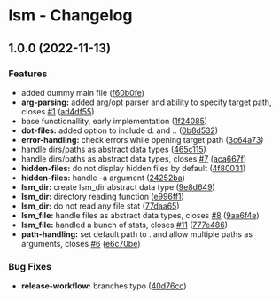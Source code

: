 # lsm - Changelog

## 1.0.0 (2022-11-13)


### Features

* added dummy main file ([f60b0fe](https://github.com/M4RC0Sx/lsm/commit/f60b0fe0367d14bdb806627286134cd519b903b8))
* **arg-parsing:** added arg/opt parser and ability to specify target path, closes [#1](https://github.com/M4RC0Sx/lsm/issues/1) ([ad4df55](https://github.com/M4RC0Sx/lsm/commit/ad4df55a825d49205f0debc62a6a07e38ec4ede2))
* base functionallity, early implementation ([1f24085](https://github.com/M4RC0Sx/lsm/commit/1f240853820b6ef1fc99266e99602a333eb11297))
* **dot-files:** added option to include d. and .. ([0b8d532](https://github.com/M4RC0Sx/lsm/commit/0b8d53246e3ffac1e9d62d4debedad34c05af2a7))
* **error-handling:** check errors while opening target path ([3c64a73](https://github.com/M4RC0Sx/lsm/commit/3c64a73cc9fafd8327ed8f2d50540b0be3793ae4))
* handle dirs/paths as abstract data types ([465c115](https://github.com/M4RC0Sx/lsm/commit/465c1150dbb3995440889f340c1c506dba7c0de6))
* handle dirs/paths as abstract data types, closes [#7](https://github.com/M4RC0Sx/lsm/issues/7) ([aca667f](https://github.com/M4RC0Sx/lsm/commit/aca667f54549f61e67949f27848045f91271f9a8))
* **hidden-files:** do not display hidden files by default ([4f80031](https://github.com/M4RC0Sx/lsm/commit/4f80031b4defc9dcb6bc67dc27adf0d8a82360fd))
* **hidden-files:** handle -a argument ([24252ba](https://github.com/M4RC0Sx/lsm/commit/24252baf45c04e6fef7be7ec2da256c68c3bcd50))
* **lsm_dir:** create lsm_dir abstract data type ([9e8d649](https://github.com/M4RC0Sx/lsm/commit/9e8d64996dd8f3ae561303185478d2dd438e26e3))
* **lsm_dir:** directory reading function ([e996ff1](https://github.com/M4RC0Sx/lsm/commit/e996ff126f2c5eea3e9a8854127d30ae05a5aeb2))
* **lsm_dir:** do not read any file stat ([77daa65](https://github.com/M4RC0Sx/lsm/commit/77daa65dd6e10ffcd6db4054d7880d5839577d8f))
* **lsm_file:** handle files as abstract data types, closes [#8](https://github.com/M4RC0Sx/lsm/issues/8) ([9aa6f4e](https://github.com/M4RC0Sx/lsm/commit/9aa6f4e20bd5c4005076c22d9da02f11e2b5cb20))
* **lsm_file:** handled a bunch of stats, closes [#11](https://github.com/M4RC0Sx/lsm/issues/11) ([777e486](https://github.com/M4RC0Sx/lsm/commit/777e4862eadd42f0ff9820b5f5deda0e212a62f4))
* **path-handling:** set default path to . and allow multiple paths as arguments, closes [#6](https://github.com/M4RC0Sx/lsm/issues/6) ([e6c70be](https://github.com/M4RC0Sx/lsm/commit/e6c70bebc9bbdd602690ed44b74035a77e25ee42))


### Bug Fixes

* **release-workflow:** branches typo ([40d76cc](https://github.com/M4RC0Sx/lsm/commit/40d76cc93125c204ea9d18303a7afd47fbec19b6))
